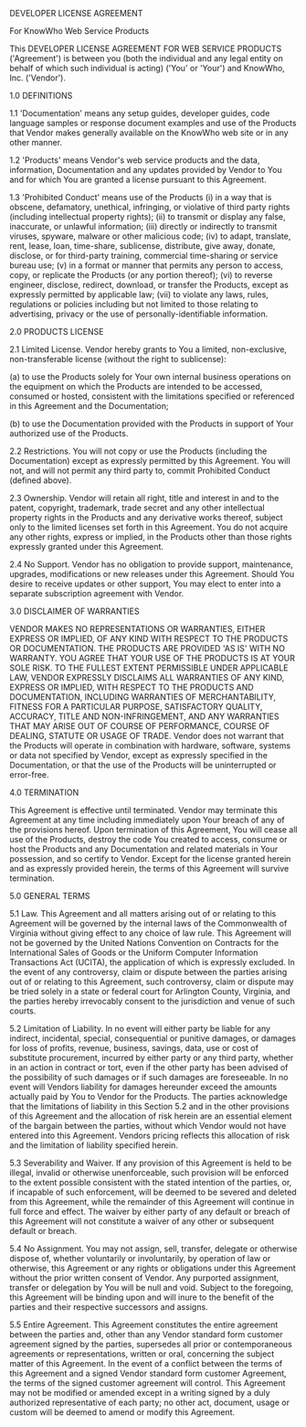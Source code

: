 DEVELOPER LICENSE AGREEMENT

For KnowWho Web Service Products

This DEVELOPER LICENSE AGREEMENT FOR WEB SERVICE PRODUCTS ('Agreement') is between you (both the individual and any legal entity on behalf of which such individual is acting) ('You' or 'Your') and KnowWho, Inc. ('Vendor').

1.0 DEFINITIONS

1.1 'Documentation' means any setup guides, developer guides, code language samples or response document examples and use of the Products that Vendor makes generally available on the KnowWho web site or in any other manner.

1.2 'Products' means Vendor's web service products and the data, information, Documentation and any updates provided by Vendor to You and for which You are granted a license pursuant to this Agreement.

1.3 'Prohibited Conduct' means use of the Products (i) in a way that is obscene, defamatory, unethical, infringing, or violative of third party rights (including intellectual property rights); (ii) to transmit or display any false, inaccurate, or unlawful information; (iii) directly or indirectly to transmit viruses, spyware, malware or other malicious code; (iv) to adapt, translate, rent, lease, loan, time-share, sublicense, distribute, give away, donate, disclose, or for third-party training, commercial time-sharing or service bureau use; (v) in a format or manner that permits any person to access, copy, or replicate the Products (or any portion thereof); (vi) to reverse engineer, disclose, redirect, download, or transfer the Products, except as expressly permitted by applicable law; (vii) to violate any laws, rules, regulations or policies including but not limited to those relating to advertising, privacy or the use of personally-identifiable information.

2.0 PRODUCTS LICENSE

2.1 Limited License. Vendor hereby grants to You a limited, non-exclusive, non-transferable license (without the right to sublicense):

(a) to use the Products solely for Your own internal business operations on the equipment on which the Products are intended to be accessed, consumed or hosted, consistent with the limitations specified or referenced in this Agreement and the Documentation;

(b) to use the Documentation provided with the Products in support of Your authorized use of the Products.

2.2 Restrictions. You will not copy or use the Products (including the Documentation) except as expressly permitted by this Agreement. You will not, and will not permit any third party to, commit Prohibited Conduct (defined above).

2.3 Ownership. Vendor will retain all right, title and interest in and to the patent, copyright, trademark, trade secret and any other intellectual property rights in the Products and any derivative works thereof, subject only to the limited licenses set forth in this Agreement. You do not acquire any other rights, express or implied, in the Products other than those rights expressly granted under this Agreement.

2.4 No Support. Vendor has no obligation to provide support, maintenance, upgrades, modifications or new releases under this Agreement. Should You desire to receive updates or other support, You may elect to enter into a separate subscription agreement with Vendor.

3.0 DISCLAIMER OF WARRANTIES

VENDOR MAKES NO REPRESENTATIONS OR WARRANTIES, EITHER EXPRESS OR IMPLIED, OF ANY KIND WITH RESPECT TO THE PRODUCTS OR DOCUMENTATION. THE PRODUCTS ARE PROVIDED 'AS IS' WITH NO WARRANTY. YOU AGREE THAT YOUR USE OF THE PRODUCTS IS AT YOUR SOLE RISK. TO THE FULLEST EXTENT PERMISSIBLE UNDER APPLICABLE LAW, VENDOR EXPRESSLY DISCLAIMS ALL WARRANTIES OF ANY KIND, EXPRESS OR IMPLIED, WITH RESPECT TO THE PRODUCTS AND DOCUMENTATION, INCLUDING WARRANTIES OF MERCHANTABILITY, FITNESS FOR A PARTICULAR PURPOSE, SATISFACTORY QUALITY, ACCURACY, TITLE AND NON-INFRINGEMENT, AND ANY WARRANTIES THAT MAY ARISE OUT OF COURSE OF PERFORMANCE, COURSE OF DEALING, STATUTE OR USAGE OF TRADE. Vendor does not warrant that the Products will operate in combination with hardware, software, systems or data not specified by Vendor, except as expressly specified in the Documentation, or that the use of the Products will be uninterrupted or error-free.

4.0 TERMINATION

This Agreement is effective until terminated. Vendor may terminate this Agreement at any time including immediately upon Your breach of any of the provisions hereof. Upon termination of this Agreement, You will cease all use of the Products, destroy the code You created to access, consume or host the Products and any Documentation and related materials in Your possession, and so certify to Vendor. Except for the license granted herein and as expressly provided herein, the terms of this Agreement will survive termination.

5.0 GENERAL TERMS

5.1 Law. This Agreement and all matters arising out of or relating to this Agreement will be governed by the internal laws of the Commonwealth of Virginia without giving effect to any choice of law rule. This Agreement will not be governed by the United Nations Convention on Contracts for the International Sales of Goods or the Uniform Computer Information Transactions Act (UCITA), the application of which is expressly excluded. In the event of any controversy, claim or dispute between the parties arising out of or relating to this Agreement, such controversy, claim or dispute may be tried solely in a state or federal court for Arlington County, Virginia, and the parties hereby irrevocably consent to the jurisdiction and venue of such courts.

5.2 Limitation of Liability. In no event will either party be liable for any indirect, incidental, special, consequential or punitive damages, or damages for loss of profits, revenue, business, savings, data, use or cost of substitute procurement, incurred by either party or any third party, whether in an action in contract or tort, even if the other party has been advised of the possibility of such damages or if such damages are foreseeable. In no event will Vendors liability for damages hereunder exceed the amounts actually paid by You to Vendor for the Products. The parties acknowledge that the limitations of liability in this Section 5.2 and in the other provisions of this Agreement and the allocation of risk herein are an essential element of the bargain between the parties, without which Vendor would not have entered into this Agreement. Vendors pricing reflects this allocation of risk and the limitation of liability specified herein.

5.3 Severability and Waiver. If any provision of this Agreement is held to be illegal, invalid or otherwise unenforceable, such provision will be enforced to the extent possible consistent with the stated intention of the parties, or, if incapable of such enforcement, will be deemed to be severed and deleted from this Agreement, while the remainder of this Agreement will continue in full force and effect. The waiver by either party of any default or breach of this Agreement will not constitute a waiver of any other or subsequent default or breach.

5.4 No Assignment. You may not assign, sell, transfer, delegate or otherwise dispose of, whether voluntarily or involuntarily, by operation of law or otherwise, this Agreement or any rights or obligations under this Agreement without the prior written consent of Vendor. Any purported assignment, transfer or delegation by You will be null and void. Subject to the foregoing, this Agreement will be binding upon and will inure to the benefit of the parties and their respective successors and assigns.

5.5 Entire Agreement. This Agreement constitutes the entire agreement between the parties and, other than any Vendor standard form customer agreement signed by the parties, supersedes all prior or contemporaneous agreements or representations, written or oral, concerning the subject matter of this Agreement. In the event of a conflict between the terms of this Agreement and a signed Vendor standard form customer Agreement, the terms of the signed customer agreement will control. This Agreement may not be modified or amended except in a writing signed by a duly authorized representative of each party; no other act, document, usage or custom will be deemed to amend or modify this Agreement.
